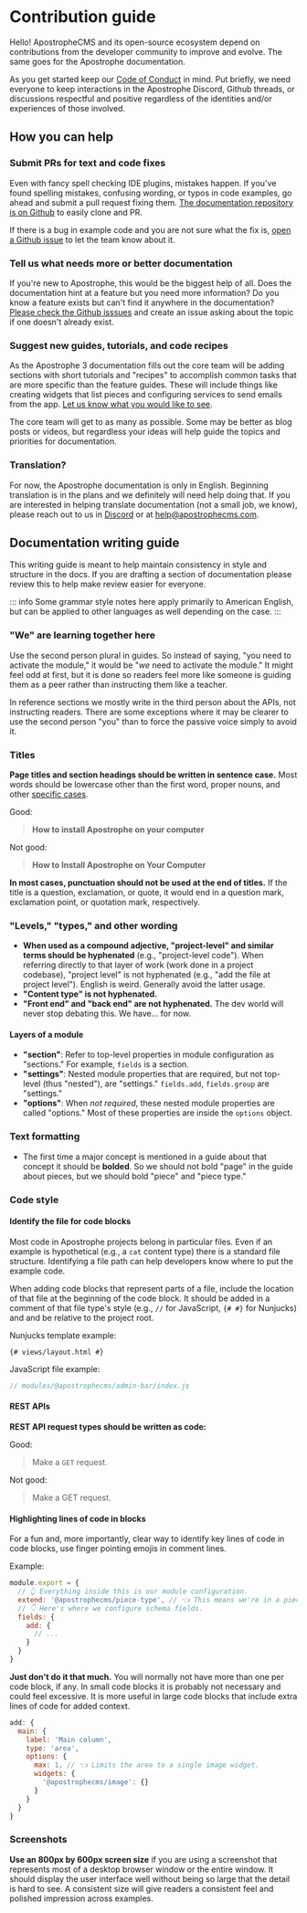 # Contribution guide

Hello! ApostropheCMS and its open-source ecosystem depend on contributions from the developer community to improve and evolve. The same goes for the Apostrophe documentation.

As you get started keep our [Code of Conduct](https://github.com/apostrophecms/apostrophe/blob/main/CODE_OF_CONDUCT.md) in mind. Put briefly, we need everyone to keep interactions in the Apostrophe Discord, Github threads, or discussions respectful and positive regardless of the identities and/or experiences of those involved.

## How you can help

### Submit PRs for text and code fixes

Even with fancy spell checking IDE plugins, mistakes happen. If you've found spelling mistakes, confusing wording, or typos in code examples, go ahead and submit a pull request fixing them. [The documentation repository is on Github](https://github.com/apostrophecms/a3-docs/) to easily clone and PR.

If there is a bug in example code and you are not sure what the fix is, [open a Github issue](https://github.com/apostrophecms/a3-docs/issues) to let the team know about it.

### Tell us what needs more or better documentation

If you're new to Apostrophe, this would be the biggest help of all. Does the documentation hint at a feature but you need more information? Do you know a feature exists but can't find it anywhere in the documentation? [Please check the Github isssues](https://github.com/apostrophecms/a3-docs/issues) and create an issue asking about the topic if one doesn't already exist.

### Suggest new guides, tutorials, and code recipes

As the Apostrophe 3 documentation fills out the core team will be adding sections with short tutorials and "recipes" to accomplish common tasks that are more specific than the feature guides. These will include things like creating widgets that list pieces and configuring services to send emails from the app. [Let us know what you would like to see](https://github.com/apostrophecms/a3-docs/issues).

The core team will get to as many as possible. Some may be better as blog posts or videos, but regardless your ideas will help guide the topics and priorities for documentation.

### Translation?

For now, the Apostrophe documentation is only in English. Beginning translation is in the plans and we definitely will need help doing that. If you are interested in helping translate documentation (not a small job, we know), please reach out to us in [Discord](http://chat.apostrophecms.com) or at [help@apostrophecms.com](mailto:help@apostrophecms.com).

## Documentation writing guide

This writing guide is meant to help maintain consistency in style and structure in the docs. If you are drafting a section of documentation please review this to help make review easier for everyone.

::: info
Some grammar style notes here apply primarily to American English, but can be applied to other languages as well depending on the case.
:::

### "We" are learning together here

Use the second person plural in guides. So instead of saying, "you need to activate the module," it would be "*we* need to activate the module." It might feel odd at first, but it is done so readers feel more like someone is guiding them as a peer rather than instructing them like a teacher.

In reference sections we mostly write in the third person about the APIs, not instructing readers. There are some exceptions where it may be clearer to use the second person "you" than to force the passive voice simply to avoid it.

### Titles

**Page titles and section headings should be written in sentence case.** Most words should be lowercase other than the first word, proper nouns, and other [specific cases](https://apastyle.apa.org/style-grammar-guidelines/capitalization/sentence-case).

Good:
> **How to install Apostrophe on your computer**

Not good:
> **How to Install Apostrophe on Your Computer**

**In most cases, punctuation should not be used at the end of titles.** If the title is a question, exclamation, or quote, it would end in a question mark, exclamation point, or quotation mark, respectively.

### "Levels," "types," and other wording

- **When used as a compound adjective, "project-level" and similar terms should be hyphenated** (e.g., "project-level code"). When referring directly to that layer of work (work done in a project codebase), "project level" is not hyphenated (e.g., "add the file at project level"). English is weird. Generally avoid the latter usage.
- **"Content type" is not hyphenated.**
- **"Front end" and "back end" are not hyphenated.** The dev world will never stop debating this. We have... for now.

#### Layers of a module
  - **"section"**: Refer to top-level properties in module configuration as "sections." For example, `fields` is a section.
  - **"settings"**: Nested module properties that are required, but not top-level (thus "nested"), are "settings." `fields.add`, `fields.group` are "settings."
  - **"options"**: When *not required*, these nested module properties are called "options." Most of these properties are inside the `options` object.

### Text formatting

- The first time a major concept is mentioned in a guide about that concept it should be **bolded**. So we should not bold "page" in the guide about pieces, but we should bold "piece" and "piece type."

### Code style

#### Identify the file for code blocks

Most code in Apostrophe projects belong in particular files. Even if an example is hypothetical (e.g., a `cat` content type) there is a standard file structure. Identifying a file path can help developers know where to put the example code.

When adding code blocks that represent parts of a file, include the location of that file at the beginning of the code block. It should be added in a comment of that file type's style (e.g., `//` for JavaScript, `{# #}` for Nunjucks) and and be relative to the project root.

Nunjucks template example:

``` nunjucks
{# views/layout.html #}
```

JavaScript file example:

```javascript
// modules/@apostrophecms/admin-bar/index.js
```

#### REST APIs

**REST API request types should be written as code:**

Good:
> Make a `GET` request.

Not good:
> Make a GET request.

#### Highlighting lines of code in blocks

For a fun and, more importantly, clear way to identify key lines of code in code blocks, use finger pointing emojis in comment lines.

Example:

```javascript
module.export = {
  // 👆 Everything inside this is our module configuration.
  extend: '@apostrophecms/piece-type', // 👈 This means we're in a piece type.
  // 👇 Here's where we configure schema fields.
  fields: {
    add: {
      // ...
    }
  }
}
```

**Just don't do it that much.** You will normally not have more than one per code block, if any. In small code blocks it is probably not necessary and could feel excessive. It is more useful in large code blocks that include extra lines of code for added context.

```javascript
add: {
  main: {
    label: 'Main column',
    type: 'area',
    options: {
      max: 1, // 👈 Limits the area to a single image widget.
      widgets: {
        '@apostrophecms/image': {}
      }
    }
  }
}
```

### Screenshots

**Use an 800px by 600px screen size** if you are using a screenshot that represents most of a desktop browser window or the entire window. It should display the user interface well without being so large that the detail is hard to see. A consistent size will give readers a consistent feel and polished impression across examples.
